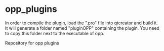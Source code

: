opp_plugins
===========

In order to compile the plugin, load the ".pro" file into qtcreator and build it.
It will generate a folder named "pluginOPP" containing the plugin.
You need to copy this folder next to the executable of opp.

Repository for opp plugins
